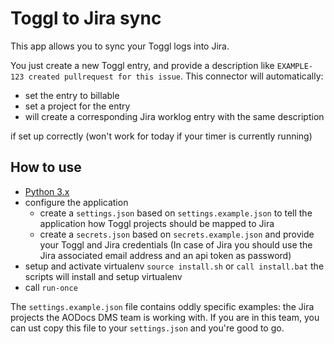 Toggl to Jira sync
==================

This app allows you to sync your Toggl logs into Jira.

You just create a new Toggl entry, and provide a description like
`EXAMPLE-123 created pullrequest for this issue`. This connector will
automatically:

 - set the entry to billable
 - set a project for the entry
 - will create a corresponding Jira worklog entry with the same
   description

if set up correctly (won't work for today if your timer is currently running)



How to use
----------

 - [Python 3.x](https://www.python.org/downloads/)
 - configure the application
   - create a `settings.json` based on `settings.example.json` to
     tell the application how Toggl projects should be mapped to Jira
   - create a `secrets.json` based on `secrets.example.json` and provide
     your Toggl and Jira credentials 
     (In case of Jira you should use the Jira associated email address and an api token as password)
 - setup and activate virtualenv
   `source install.sh`
   or
   `call install.bat`
   the scripts will install and setup virtualenv
 - call `run-once`

The `settings.example.json` file contains oddly specific examples: the Jira projects the AODocs DMS team is working with.
If you are in this team, you can ust copy this file to your `settings.json` and you're good to go.
